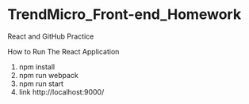 # TrendMicro_Front-end_Homework
React and GitHub Practice

How to Run The React Application
1. npm install
2. npm run webpack
3. npm run start
4. link http://localhost:9000/